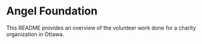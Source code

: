 # Angel Foundation

This README provides an overview of the volunteer work done for a charity organization in Ottawa.
